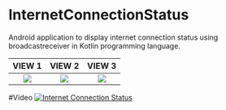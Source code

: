 # InternetConnectionStatus
Android application to display internet connection status using broadcastreceiver in Kotlin programming language.

VIEW 1                                         |  VIEW 2 |    VIEW 3
:--------------------------------------------------------:|:------------------------------------:|:------------------------------------:
![](https://github.com/AndroidCodility/InternetConnectionStatus/blob/master/design/device.png?raw=true)  |  ![](https://github.com/AndroidCodility/InternetConnectionStatus/blob/master/design/connect.png?raw=true)  |  ![](https://github.com/AndroidCodility/InternetConnectionStatus/blob/master/design/disconnect.png?raw=true)

#Video
[![Internet Connection Status](https://i.ytimg.com/vi/1uPM5gKeIKA/1.jpg)](https://youtu.be/1uPM5gKeIKA "Click here to watch")